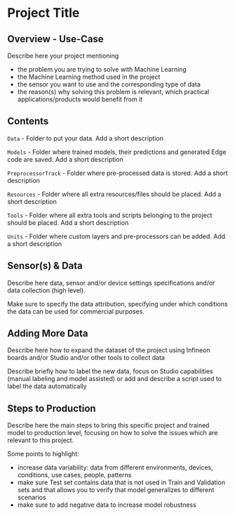 ﻿# Project Title

## Overview - Use-Case

Describe here your project mentioning

- the problem you are trying to solve with Machine Learning
- the Machine Learning method used in the project
- the sensor you want to use and the corresponding type of data
- the reason(s) why solving this problem is relevant, which practical applications/products would benefit from it

## Contents

`Data` 	- Folder to put your data. Add a short description

`Models` - Folder where trained models, their predictions and generated Edge code are saved. Add a short description

`PreprocessorTrack`	- Folder where pre-processed data is stored. Add a short description

`Resources`	- Folder where all extra resources/files should be placed. Add a short description

`Tools`	- Folder where all extra tools and scripts belonging to the project should be placed. Add a short description

`Units`	- Folder where custom layers and pre-processors can be added. Add a short description

## Sensor(s) & Data

Describe here data, sensor and/or device settings specifications and/or data collection (high level).

Make sure to specify the data attribution, specifying under which conditions the data can be used for commercial purposes.


## Adding More Data

Describe here how to expand the dataset of the project using Infineon boards and/or Studio and/or other tools to collect data

Describe briefly how to label the new data, focus on Studio capabilities (manual labeling and model assisted) or add and describe a script used to label the data automatically

## Steps to Production

Describe here the main steps to bring this specific project and trained model to production level, focusing on how to solve the issues which are relevant to this project.

Some points to highlight:

- increase data variability: data from different environments, devices, conditions, use cases, people, patterns
- make sure Test set contains data that is not used in Train and Validation sets and that allows you to verify that model generalizes to different scenarios
- make sure to add negative data to increase model robustness
